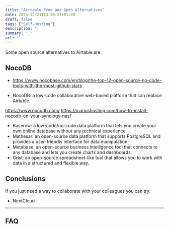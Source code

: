 ```yaml
---
title: "Airtable Free and Open Alternatives"
date: 2024-12-21T23:20:21+01:00
draft: false
tags: ["Self-Hosting"]
description: ''
summary: '.'    
url: ''
---
```



Some open source alternatives to Airtable are: 


## NocoDB

* https://www.nocobase.com/en/blog/the-top-12-open-source-no-code-tools-with-the-most-github-stars

* NocoDB: a low-code collaborative web-based platform that can replace Airtable.

https://www.nocodb.com/
https://mariushosting.com/how-to-install-nocodb-on-your-synology-nas/

* Baserow: a low-code/no-code data platform that lets you create your own online database without any technical experience.
* Mathesar: an open-source data platform that supports PostgreSQL and provides a user-friendly interface for data manipulation.
* Metabase: an open-source business intelligence tool that connects to any database and lets you create charts and dashboards.
* Grist: an open-source spreadsheet-like tool that allows you to work with data in a structured and flexible way.


## Conclusions

If you just need a way to collaborate with your colleagues you can try:

* NextCloud

---

## FAQ